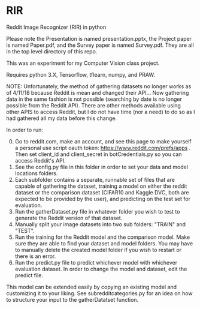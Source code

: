 # RIR
Reddit Image Recognizer (RIR) in python

Please note the Presentation is named presentation.pptx, the Project paper is named Paper.pdf, and the Survey paper is named Survey.pdf. They are all in the top level directory of this repo.

This was an experiment for my Computer Vision class project.

Requires python 3.X, Tensorflow, tflearn, numpy, and PRAW.

NOTE: Unfortunately, the method of gathering datasets no longer works as of 4/11/18 because Reddit is mean and changed their API... Now gathering data in the same fashion is not possible (searching by date is no longer possible from the Reddit API). There are other methods available using other APIS to access Reddit, but I do not have time (nor a need) to do so as I had gathered all my data before this change.


In order to run:

0. Go to reddit.com, make an account, and see this page to make yourself a personal use script oauth token: https://www.reddit.com/prefs/apps . Then set client_id and client_secret in botCredentials.py so you can access Reddit's API.
1. See the config.py file in this folder in order to set your data and model locations folders.
2. Each subfolder contains a separate, runnable set of files that are capable of gathering the dataset, training a model on either the reddit dataset or the comparison dataset (CIFAR10 and Kaggle DVC, both are expected to be provided by the user), and predicting on the test set for evaluation.
3. Run the gatherDataset.py file in whatever folder you wish to test to generate the Reddit version of that dataset.
4. Manually split your image datasets into two sub folders: "TRAIN" and "TEST".
5. Run the training for the Reddit model and the comparison model. Make sure they are able to find your dataset and model folders. You may have to manually delete the created model folder if you wish to restart or there is an error.
6. Run the predict.py file to predict whichever model with whichever evaluation dataset. In order to change the model and dataset, edit the predict file.

This model can be extended easily by copying an existing model and customizing it to your liking. See subredditcategories.py for an idea on how to structure your input to the gatherDatatset function.
